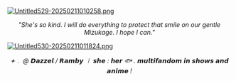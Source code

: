 [![Untitled529-20250211010258.png](https://i.postimg.cc/XJ4LtK5s/Untitled529-20250211010258.png)](https://postimg.cc/jW3y77Zf)


<p align="center"><i>"She's so kind. I will do everything to protect that smile on our gentle Mizukage. I hope I can." </i></p>


[![Untitled530-20250211011824.png](https://i.postimg.cc/65kdDLJC/Untitled530-20250211011824.png)](https://postimg.cc/gnKXhh00)



   

<p align="center"><i>
𖥔﹒ @  𝘿𝙖𝙯𝙯𝙚𝙡 / 𝙍𝙖𝙢𝙗𝙮 ㆐ 𝙨𝙝𝙚 : 𝙝𝙚𝙧
   🐟     . 𝙢𝙪𝙡𝙩𝙞𝙛𝙖𝙣𝙙𝙤𝙢 𝙞𝙣 𝙨𝙝𝙤𝙬𝙨 𝙖𝙣𝙙 𝙖𝙣𝙞𝙢𝙚 !
